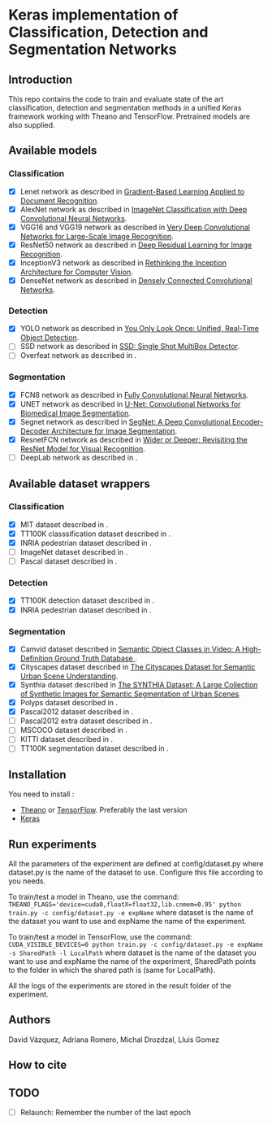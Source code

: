 # Keras implementation of Classification, Detection and Segmentation Networks

## Introduction

This repo contains the code to train and evaluate state of the art classification, detection and segmentation methods in a unified Keras framework working with Theano and TensorFlow. Pretrained models are also supplied.



## Available models

### Classification
 - [x] Lenet network as described in [Gradient-Based Learning Applied to Document Recognition](http://yann.lecun.com/exdb/publis/pdf/lecun-01a.pdf).
 - [x] AlexNet network as described in [ImageNet Classification with Deep Convolutional Neural Networks](https://papers.nips.cc/paper/4824-imagenet-classification-with-deep-convolutional-neural-networks.pdf).
 - [x] VGG16 and VGG19 network as described in [Very Deep Convolutional Networks for Large-Scale Image Recognition](https://arxiv.org/pdf/1409.1556.pdf).
 - [x] ResNet50 network as described in [Deep Residual Learning for Image Recognition](https://arxiv.org/pdf/1512.03385v1.pdf).
 - [x] InceptionV3 network as described in [Rethinking the Inception Architecture for Computer Vision](https://arxiv.org/pdf/1512.00567v3.pdf).
 - [x] DenseNet network as described in [Densely Connected Convolutional Networks](https://arxiv.org/pdf/1608.06993).
 
### Detection
 - [X] YOLO network as described in [You Only Look Once: Unified, Real-Time Object Detection](https://pjreddie.com/media/files/papers/yolo.pdf).
 - [ ] SSD network as described in [SSD: Single Shot MultiBox Detector](https://arxiv.org/pdf/1512.02325).
 - [ ] Overfeat network as described in []().
  
### Segmentation
 - [x] FCN8 network as described in [Fully Convolutional Neural Networks](https://arxiv.org/abs/1608.06993).
 - [x] UNET network as described in [U-Net: Convolutional Networks for Biomedical Image Segmentation](https://arxiv.org/pdf/1505.04597).
 - [x] Segnet network as described in [SegNet: A Deep Convolutional Encoder-Decoder Architecture for Image Segmentation](https://arxiv.org/pdf/1511.00561).
 - [x] ResnetFCN network as described in [Wider or Deeper: Revisiting the ResNet Model for Visual Recognition](https://arxiv.org/pdf/1611.10080).
 - [ ] DeepLab network as described in []().

## Available dataset wrappers

### Classification
 - [x] MIT dataset described in []().
 - [x] TT100K classsification dataset described in []().
 - [x] INRIA pedestrian dataset described in []().
 - [ ] ImageNet dataset described in []().
 - [ ] Pascal dataset described in []().
 
### Detection
 - [x] TT100K detection dataset described in []().
 - [x] INRIA pedestrian dataset described in []().
  
### Segmentation
 - [x] Camvid dataset described in [Semantic Object Classes in Video: A High-Definition Ground Truth Database ](http://www.cs.ucl.ac.uk/staff/G.Brostow/papers/SemanticObjectClassesInVideo_BrostowEtAl2009.pdf).
 - [x] Cityscapes dataset described in [The Cityscapes Dataset for Semantic Urban Scene Understanding](https://www.cityscapes-dataset.com/wordpress/wp-content/papercite-data/pdf/cordts2016cityscapes.pdf).
 - [x] Synthia dataset described in [The SYNTHIA Dataset: A Large Collection of Synthetic Images for Semantic Segmentation of Urban Scenes](http://synthia-dataset.net/wp-content/uploads/2016/06/gros_cvpr16-1.pdf).
 - [x] Polyps dataset described in []().
 - [x] Pascal2012 dataset described in []().
 - [ ] Pascal2012 extra dataset described in []().
 - [ ] MSCOCO dataset described in []().
 - [ ] KITTI dataset described in []().
 - [ ] TT100K segmentation dataset described in []().

## Installation
You need to install :
- [Theano](https://github.com/Theano/Theano) or [TensorFlow](https://github.com/Theano/Theano). Preferably the last version
- [Keras](https://github.com/fchollet/keras)

## Run experiments
All the parameters of the experiment are defined at config/dataset.py where dataset.py is the name of the dataset to use. Configure this file according to you needs.

To train/test a model in Theano, use the command: `THEANO_FLAGS='device=cuda0,floatX=float32,lib.cnmem=0.95' python train.py -c config/dataset.py -e expName` where dataset is the name of the dataset you want to use and expName the name of the experiment.

To train/test a model in TensorFlow, use the command: `CUDA_VISIBLE_DEVICES=0 python train.py -c config/dataset.py -e expName -s SharedPath -l LocalPath` where dataset is the name of the dataset you want to use and expName the name of the experiment, SharedPath points to the folder in which the shared path is (same for LocalPath).

All the logs of the experiments are stored in the result folder of the experiment.

## Authors
David Vázquez, Adriana Romero, Michal Drozdzal, Lluis Gomez

## How to cite

## TODO
- [ ] Relaunch: Remember the number of the last epoch
